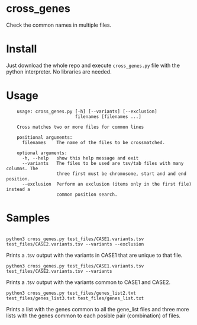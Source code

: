 # cross_genes
Check the common names in multiple files.

Install
=======

Just download the whole repo and execute `cross_genes.py` file with the python
interpreter. No libraries are needed.

Usage
=====


```
    usage: cross_genes.py [-h] [--variants] [--exclusion]
                          filenames [filenames ...]

    Cross matches two or more files for common lines

    positional arguments:
      filenames    The name of the files to be crossmatched.

    optional arguments:
      -h, --help   show this help message and exit
      --variants   The files to be used are tsv/tab files with many columns. The
                   three first must be chromosome, start and and end position.
      --exclusion  Perform an exclusion (items only in the first file) instead a
                   common position search.
```

Samples
=======

```

python3 cross_genes.py test_files/CASE1.variants.tsv test_files/CASE2.variants.tsv --variants --exclusion
```

Prints a .tsv output with the variants in CASE1 that are unique to that file.

```
python3 cross_genes.py test_files/CASE1.variants.tsv test_files/CASE2.variants.tsv --variants
```

Prints a .tsv output with the variants common to CASE1 and CASE2.

```
python3 cross_genes.py test_files/genes_list2.txt test_files/genes_list3.txt test_files/genes_list.txt
```

Prints a list with the genes common to all the gene_list files and three more
lists with the genes common to each posible pair (combination) of files.
